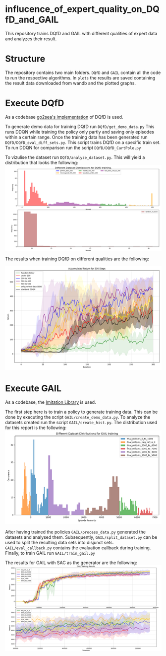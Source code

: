 # influcence_of_expert_quality_on_DQfD_and_GAIL
This repository trains DQfD and GAIL with different qualities of expert data and analyzes their result.

# Structure
The repository contains two main folders. `DQfD` and `GAIL` contain all the code to run the respective algorithms. In `plots` the results are saved containing the result data downloaded from wandb and the plotted graphs.

# Execute DQfD
As a codebase [go2sea's implementation](https://github.com/go2sea/DQfD) of DQfD is used.

To generate demo data for training DQfD run `DQfD/get_demo_data.py` This runs DDQN while training the policy only partly and saving only episodes within a certain range.
Once the training data has been generated run `DQfD/DQfD_eval_diff_sets.py`. This script trains DQfD on a specific train set. To run DDQN for comparison run the script `DQfD/DQfD_CartPole.py`

To vizulise the dataset run `DQfD/analyze_dataset.py`. This will yield a distribution that looks the following:
![Dataset Distribution for DQfD](plots/DQfD_dataset_distributions.png)

The results when training DQfD on different qualities are the following:

![DQfD results trained on differend qualities](plots/DQfD_results.png)

# Execute GAIL
As a codebase, the [Imitation Library](https://imitation.readthedocs.io/en/latest/algorithms/gail.html) is used.

The first step here is to train a policy to generate training data. This can be done by executing the script `GAIL/create_demo_data.py`. To analyze the datasets created run the script `GAIL/create_hist.py`. The distribution used for this report is the following:
![DQfD results trained on different qualities](plots/reward_histogram.png)

After having trained the policies `GAIL/process_data.py` generated the datasets and analysed them. Subsequently, `GAIL/split_dataset.py` can be used to split the resulting data sets into disjunct sets. `GAIL/eval_callback.py` contains the evaluation callback during training. Finally, to train GAIL run `GAIL/train_gail.py`

The results for GAIL with SAC as the generator are the following:
![DQfD results trained on different qualities](plots/GAIL_results_two_seeds.png)